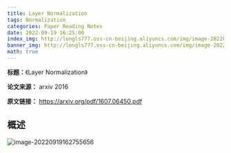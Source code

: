 ```yaml
---
title: Layer Normalization
tags: Normalization
categories: Paper Reading Notes
date: 2022-09-19 16:25:00
index_img: http://longls777.oss-cn-beijing.aliyuncs.com/img/image-20220919162755656.png
banner_img: http://longls777.oss-cn-beijing.aliyuncs.com/img/image-20220919162755656.png
math: true
---
```


**标题：**《Layer Normalization》

**论文来源：** arxiv 2016

**原文链接：** https://arxiv.org/pdf/1607.06450.pdf



## 概述

![image-20220919162755656](http://longls777.oss-cn-beijing.aliyuncs.com/img/image-20220919162755656.png)